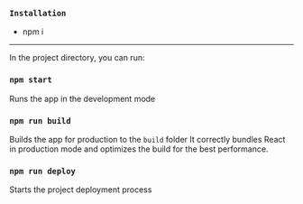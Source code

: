 ### `Installation`
* npm i

***

In the project directory, you can run:

### `npm start`

Runs the app in the development mode

### `npm run build`

Builds the app for production to the `build` folder
It correctly bundles React in production mode and optimizes the build for the best performance.


### `npm run deploy`

Starts the project deployment process